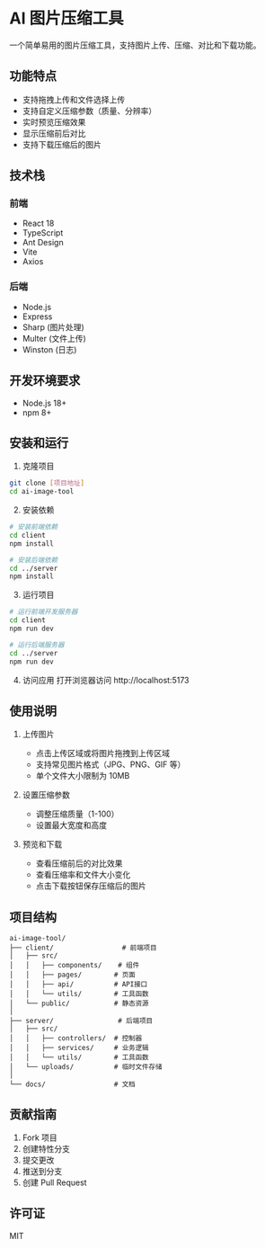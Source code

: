 # AI 图片压缩工具

一个简单易用的图片压缩工具，支持图片上传、压缩、对比和下载功能。

## 功能特点

- 支持拖拽上传和文件选择上传
- 支持自定义压缩参数（质量、分辨率）
- 实时预览压缩效果
- 显示压缩前后对比
- 支持下载压缩后的图片

## 技术栈

### 前端

- React 18
- TypeScript
- Ant Design
- Vite
- Axios

### 后端

- Node.js
- Express
- Sharp (图片处理)
- Multer (文件上传)
- Winston (日志)

## 开发环境要求

- Node.js 18+
- npm 8+

## 安装和运行

1. 克隆项目

```bash
git clone [项目地址]
cd ai-image-tool
```

2. 安装依赖

```bash
# 安装前端依赖
cd client
npm install

# 安装后端依赖
cd ../server
npm install
```

3. 运行项目

```bash
# 运行前端开发服务器
cd client
npm run dev

# 运行后端服务器
cd ../server
npm run dev
```

4. 访问应用
   打开浏览器访问 http://localhost:5173

## 使用说明

1. 上传图片

   - 点击上传区域或将图片拖拽到上传区域
   - 支持常见图片格式（JPG、PNG、GIF 等）
   - 单个文件大小限制为 10MB

2. 设置压缩参数

   - 调整压缩质量（1-100）
   - 设置最大宽度和高度

3. 预览和下载
   - 查看压缩前后的对比效果
   - 查看压缩率和文件大小变化
   - 点击下载按钮保存压缩后的图片

## 项目结构

```
ai-image-tool/
├── client/                 # 前端项目
│   ├── src/
│   │   ├── components/    # 组件
│   │   ├── pages/        # 页面
│   │   ├── api/          # API接口
│   │   └── utils/        # 工具函数
│   └── public/           # 静态资源
│
├── server/                # 后端项目
│   ├── src/
│   │   ├── controllers/  # 控制器
│   │   ├── services/     # 业务逻辑
│   │   └── utils/        # 工具函数
│   └── uploads/          # 临时文件存储
│
└── docs/                 # 文档
```

## 贡献指南

1. Fork 项目
2. 创建特性分支
3. 提交更改
4. 推送到分支
5. 创建 Pull Request

## 许可证

MIT
